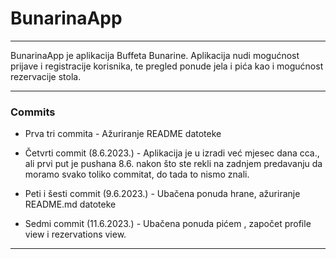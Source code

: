# BunarinaApp

---

BunarinaApp je aplikacija Buffeta Bunarine. Aplikacija nudi mogućnost prijave i registracije korisnika, te pregled ponude jela i pića kao i mogućnost rezervacije stola. 

---

### Commits

- Prva tri commita - Ažuriranje README datoteke

- Četvrti commit (8.6.2023.) - Aplikacija je u izradi već mjesec dana cca., ali prvi put je pushana 8.6. nakon što ste rekli na zadnjem predavanju da moramo svako toliko commitat, do tada to nismo znali.

- Peti i šesti commit (9.6.2023.) - Ubačena ponuda hrane, ažuriranje README.md datoteke


- Sedmi commit (11.6.2023.) - Ubačena ponuda pićem , započet profile view i rezervations view.

---
